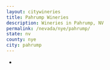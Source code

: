 ```yaml
---
layout: citywineries
title: Pahrump Wineries
description: Wineries in Pahrump, NV
permalink: /nevada/nye/pahrump/
state: nv
county: nye
city: pahrump
---
```

-
